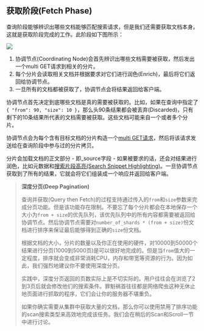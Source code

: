 ## 获取阶段(Fetch Phase) ##

查询阶段能够辨识出哪些文档能够匹配搜索请求，但是我们还需要获取文档本身。这就是获取阶段完成的工作。此阶段如下图所示：

![](http://www.elasticsearch.org/guide/en/elasticsearch/guide/current/images/06-02_fetch.png)

1. 协调节点(Coordinating Node)会首先辨识出哪些文档需要被获取，然后发出一个multi GET请求到相关的分片。
2. 每个分片会读取相关文档并根据要求对它们进行润色(Enrich)，最后将它们返回给协调节点。
3. 一旦所有的文档都被获取了，协调节点会将结果返回给客户端。

协调节点首先决定到底哪些文档是真的需要被获取的。比如，如果在查询中指定了`{ "from": 90, "size": 10 }`，那么头90条结果都会被丢弃(Discarded)，只有剩下的10条结果所代表的文档需要被获取。这些文档可能来自一个或者多个分片。

协调节点会为每个含有目标文档的分片构造一个[multi GET请求](http://www.elasticsearch.org/guide/en/elasticsearch/guide/current/distrib-multi-doc.html)，然后将该请求发送给在查询阶段中参与过的分片拷贝。

分片会加载文档的正文部分 - 即_source字段 - 如果被要求的话，还会对结果进行润色，比如元数据和[搜索片段高亮(Search Snippet Highlighting)](http://www.elasticsearch.org/guide/en/elasticsearch/guide/current/highlighting-intro.html)。一旦协调节点获取到了所有的结果，它就会将它们组装成一个响应并返回给客户端。

> **深度分页(Deep Pagination)**
> 
> 查询并获取(Query then Fetch)的过程支持通过传入的`from`和`size`参数来完成分页功能。但是该功能存在限制。不要忘了每个分片都会在本地保存一个大小为`from + size`的优先队列，该优先队列中的所有内容都需要被返回给协调节点。然后协调节点需要对`number_of_shards * (from + size)`份文档进行排序来保证最后能够得到正确的`size`份文档。
> 
> 根据文档的大小，分片的数量以及你正在使用的硬件，对10000到50000个结果进行分页(1000到5000页)是可以很好地完成的。但是当`from`值大的一定程度，排序就会变成非常消耗CPU，内存和带宽等资源的行为。因为如此，我们强烈地建议你不要使用深度分页。
> 
> 实践中，深度分页返回的页数实际上是不切实际的。用户往往会在浏览了2到3页后就会修改他们的搜索条件。罪魁祸首往往都是网络爬虫这种无休止地页面进行抓取的程序，它们会让你的服务器不堪重负。
> 
> 如果你确实需要从集群中获取大量的文档，那么你可以使用禁用了排序功能的scan搜索类型来高效地完成该任务。我们会在稍后的Scan和Scroll一节中进行讨论。



